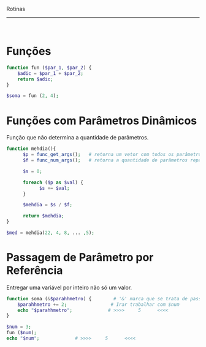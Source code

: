 Rotinas
***
<br/>
 
# Funções

```php
function fun ($par_1, $par_2) {
    $adic = $par_1 + $par_2;
    return $adic;
}

$soma = fun (2, 4);
```

# Funções com Parâmetros Dinâmicos

Função que não determina a quantidade de parâmetros.

```php
function mehdia(){
      $p = func_get_args();   # retorna um vetor com todos os parâmetros passados para a função 'mehdia'.
      $f = func_num_args();   # retorna a quantidade de parâmetros repassados.

      $s = 0;

      foreach ($p as $val) {
            $s += $val;
      }

      $mehdia = $s / $f;

      return $mehdia;
}

$med = mehdia(22, 4, 8, ... ,5);
```

# Passagem de Parâmetro por Referência

Entregar uma variável por inteiro não só um valor.
```php
function soma (&$parahhmetro) {        # '&' marca que se trata de passagem de referência e não de valo.
    $parahhmetro += 2;                # Irar trabalhar com $num
    echo "$parahhmetro";             # >>>>     5      <<<<
}

$num = 3;
fun ($num);
echo "$num";             # >>>>     5      <<<<
```